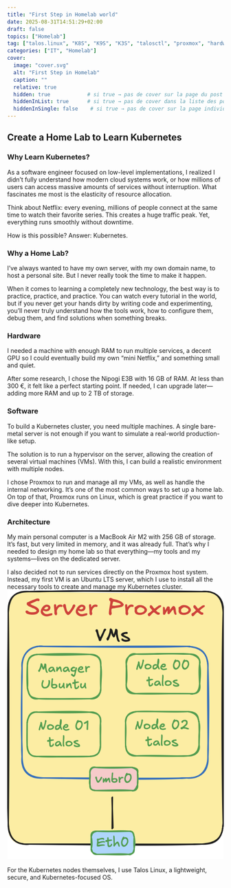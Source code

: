 ```yaml
---
title: "First Step in Homelab world"
date: 2025-08-31T14:51:29+02:00
draft: false
topics: ["Homelab"]
tag: ["talos.linux", "K8S", "K9S", "K3S", "talosctl", "proxmox", "hardware", "homelab", "network"]
categories: ["IT", "Homelab"]
cover:
  image: "cover.svg"
  alt: "First Step in Homelab"
  caption: ""
  relative: true
  hidden: true            # si true → pas de cover sur la page du post
  hiddenInList: true      # si true → pas de cover dans la liste des posts
  hiddenInSingle: false    # si true → pas de cover sur la page individuelle
---
```


## Create a Home Lab to Learn Kubernetes

### Why Learn Kubernetes?

As a software engineer focused on low-level implementations, I realized I didn’t fully understand how modern cloud systems work, or how millions of users can access massive amounts of services without interruption. What fascinates me most is the elasticity of resource allocation.

Think about Netflix: every evening, millions of people connect at the same time to watch their favorite series. This creates a huge traffic peak. Yet, everything runs smoothly without downtime.

How is this possible?
Answer: Kubernetes.

### Why a Home Lab?

I’ve always wanted to have my own server, with my own domain name, to host a personal site. But I never really took the time to make it happen.

When it comes to learning a completely new technology, the best way is to practice, practice, and practice.
You can watch every tutorial in the world, but if you never get your hands dirty by writing code and experimenting, you’ll never truly understand how the tools work, how to configure them, debug them, and find solutions when something breaks.

### Hardware

I needed a machine with enough RAM to run multiple services, a decent GPU so I could eventually build my own “mini Netflix,” and something small and quiet.

After some research, I chose the Nipogi E3B with 16 GB of RAM. At less than 300 €, it felt like a perfect starting point. If needed, I can upgrade later—adding more RAM and up to 2 TB of storage.

### Software

To build a Kubernetes cluster, you need multiple machines. A single bare-metal server is not enough if you want to simulate a real-world production-like setup.

The solution is to run a hypervisor on the server, allowing the creation of several virtual machines (VMs). With this, I can build a realistic environment with multiple nodes.

I chose Proxmox to run and manage all my VMs, as well as handle the internal networking. It’s one of the most common ways to set up a home lab. On top of that, Proxmox runs on Linux, which is great practice if you want to dive deeper into Kubernetes.

### Architecture

My main personal computer is a MacBook Air M2 with 256 GB of storage. It’s fast, but very limited in memory, and it was already full. That’s why I needed to design my home lab so that everything—my tools and my systems—lives on the dedicated server.

I also decided not to run services directly on the Proxmox host system. Instead, my first VM is an Ubuntu LTS server, which I use to install all the necessary tools to create and manage my Kubernetes cluster. 
![Homelab Diagram](diagram.png)

For the Kubernetes nodes themselves, I use Talos Linux, a lightweight, secure, and Kubernetes-focused OS.
